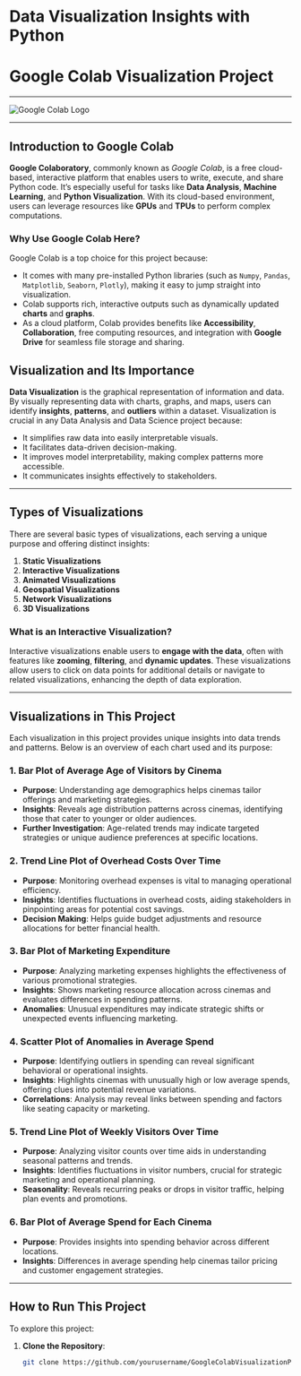 # Data Visualization Insights with Python
# Google Colab Visualization Project

---

![Google Colab Logo](https://upload.wikimedia.org/wikipedia/commons/d/d0/Google_Colaboratory_SVG_Logo.svg)

---

## Introduction to Google Colab

**Google Colaboratory**, commonly known as *Google Colab*, is a free cloud-based, interactive platform that enables users to write, execute, and share Python code. It’s especially useful for tasks like **Data Analysis**, **Machine Learning**, and **Python Visualization**. With its cloud-based environment, users can leverage resources like **GPUs** and **TPUs** to perform complex computations.

### Why Use Google Colab Here?

Google Colab is a top choice for this project because:

- It comes with many pre-installed Python libraries (such as `Numpy`, `Pandas`, `Matplotlib`, `Seaborn`, `Plotly`), making it easy to jump straight into visualization.
- Colab supports rich, interactive outputs such as dynamically updated **charts** and **graphs**.
- As a cloud platform, Colab provides benefits like **Accessibility**, **Collaboration**, free computing resources, and integration with **Google Drive** for seamless file storage and sharing.

## Visualization and Its Importance

**Data Visualization** is the graphical representation of information and data. By visually representing data with charts, graphs, and maps, users can identify **insights**, **patterns**, and **outliers** within a dataset. Visualization is crucial in any Data Analysis and Data Science project because:

- It simplifies raw data into easily interpretable visuals.
- It facilitates data-driven decision-making.
- It improves model interpretability, making complex patterns more accessible.
- It communicates insights effectively to stakeholders.

---

## Types of Visualizations

There are several basic types of visualizations, each serving a unique purpose and offering distinct insights:

1. **Static Visualizations**
2. **Interactive Visualizations**
3. **Animated Visualizations**
4. **Geospatial Visualizations**
5. **Network Visualizations**
6. **3D Visualizations**

### What is an Interactive Visualization?

Interactive visualizations enable users to **engage with the data**, often with features like **zooming**, **filtering**, and **dynamic updates**. These visualizations allow users to click on data points for additional details or navigate to related visualizations, enhancing the depth of data exploration.

---

## Visualizations in This Project

Each visualization in this project provides unique insights into data trends and patterns. Below is an overview of each chart used and its purpose:

### 1. **Bar Plot of Average Age of Visitors by Cinema**

- **Purpose**: Understanding age demographics helps cinemas tailor offerings and marketing strategies.
- **Insights**: Reveals age distribution patterns across cinemas, identifying those that cater to younger or older audiences.
- **Further Investigation**: Age-related trends may indicate targeted strategies or unique audience preferences at specific locations.

### 2. **Trend Line Plot of Overhead Costs Over Time**

- **Purpose**: Monitoring overhead expenses is vital to managing operational efficiency.
- **Insights**: Identifies fluctuations in overhead costs, aiding stakeholders in pinpointing areas for potential cost savings.
- **Decision Making**: Helps guide budget adjustments and resource allocations for better financial health.

### 3. **Bar Plot of Marketing Expenditure**

- **Purpose**: Analyzing marketing expenses highlights the effectiveness of various promotional strategies.
- **Insights**: Shows marketing resource allocation across cinemas and evaluates differences in spending patterns.
- **Anomalies**: Unusual expenditures may indicate strategic shifts or unexpected events influencing marketing.

### 4. **Scatter Plot of Anomalies in Average Spend**

- **Purpose**: Identifying outliers in spending can reveal significant behavioral or operational insights.
- **Insights**: Highlights cinemas with unusually high or low average spends, offering clues into potential revenue variations.
- **Correlations**: Analysis may reveal links between spending and factors like seating capacity or marketing.

### 5. **Trend Line Plot of Weekly Visitors Over Time**

- **Purpose**: Analyzing visitor counts over time aids in understanding seasonal patterns and trends.
- **Insights**: Identifies fluctuations in visitor numbers, crucial for strategic marketing and operational planning.
- **Seasonality**: Reveals recurring peaks or drops in visitor traffic, helping plan events and promotions.

### 6. **Bar Plot of Average Spend for Each Cinema**

- **Purpose**: Provides insights into spending behavior across different locations.
- **Insights**: Differences in average spending help cinemas tailor pricing and customer engagement strategies.

---

## How to Run This Project

To explore this project:

1. **Clone the Repository**:
   ```bash
   git clone https://github.com/yourusername/GoogleColabVisualizationProject.git
